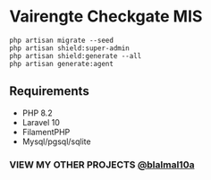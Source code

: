 
# Vairengte Checkgate MIS

  ```
php artisan migrate --seed
php artisan shield:super-admin
php artisan shield:generate --all
php artisan generate:agent
```

  
## Requirements
- PHP 8.2
- Laravel 10
- FilamentPHP
- Mysql/pgsql/sqlite


### VIEW MY OTHER PROJECTS <a href="https://github.com/blalmal10a"  target="_blank">  @blalmal10a  </a>

